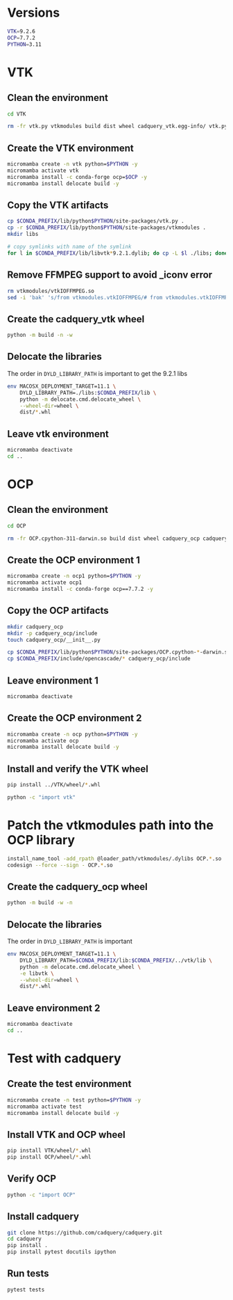 # Versions

```bash
VTK=9.2.6
OCP=7.7.2
PYTHON=3.11
```


# VTK

## Clean the environment

```bash
cd VTK

rm -fr vtk.py vtkmodules build dist wheel cadquery_vtk.egg-info/ vtk.pybak __pycache__
```

## Create the VTK environment

```bash
micromamba create -n vtk python=$PYTHON -y
micromamba activate vtk
micromamba install -c conda-forge ocp=$OCP -y
micromamba install delocate build -y
```

## Copy the VTK artifacts

```bash
cp $CONDA_PREFIX/lib/python$PYTHON/site-packages/vtk.py .
cp -r $CONDA_PREFIX/lib/python$PYTHON/site-packages/vtkmodules .
mkdir libs

# copy symlinks with name of the symlink
for l in $CONDA_PREFIX/lib/libvtk*9.2.1.dylib; do cp -L $l ./libs; done
```

## Remove FFMPEG support to avoid _iconv error

```bash
rm vtkmodules/vtkIOFFMPEG.so
sed -i 'bak' 's/from vtkmodules.vtkIOFFMPEG/# from vtkmodules.vtkIOFFMPEG/' vtk.py
```

## Create the cadquery_vtk wheel

```bash
python -m build -n -w
```

## Delocate the libraries

The order in `DYLD_LIBRARY_PATH` is important to get the 9.2.1 libs

```bash
env MACOSX_DEPLOYMENT_TARGET=11.1 \
    DYLD_LIBRARY_PATH=./libs:$CONDA_PREFIX/lib \
    python -m delocate.cmd.delocate_wheel \
    --wheel-dir=wheel \
    dist/*.whl
```

## Leave vtk environment

```bash
micromamba deactivate
cd ..
```

# OCP

## Clean the environment

```bash
cd OCP

rm -fr OCP.cpython-311-darwin.so build dist wheel cadquery_ocp cadquery_ocp.egg-info __pycache__
```


## Create the OCP environment 1

```bash
micromamba create -n ocp1 python=$PYTHON -y
micromamba activate ocp1
micromamba install -c conda-forge ocp==7.7.2 -y
```

## Copy the OCP artifacts 

```bash
mkdir cadquery_ocp
mkdir -p cadquery_ocp/include
touch cadquery_ocp/__init__.py

cp $CONDA_PREFIX/lib/python$PYTHON/site-packages/OCP.cpython-*-darwin.so .
cp $CONDA_PREFIX/include/opencascade/* cadquery_ocp/include

```

## Leave environment 1

```bash
micromamba deactivate
```

## Create the OCP environment 2

```bash
micromamba create -n ocp python=$PYTHON -y
micromamba activate ocp
micromamba install delocate build -y
```

## Install and verify the VTK wheel

```bash
pip install ../VTK/wheel/*.whl

python -c "import vtk"
```

# Patch the vtkmodules path into the OCP library

```bash
install_name_tool -add_rpath @loader_path/vtkmodules/.dylibs OCP.*.so
codesign --force --sign - OCP.*.so
```

## Create the cadquery_ocp wheel

```bash
python -m build -w -n
```

## Delocate the libraries

The order in `DYLD_LIBRARY_PATH` is important

```bash
env MACOSX_DEPLOYMENT_TARGET=11.1 \
    DYLD_LIBRARY_PATH=$CONDA_PREFIX/lib:$CONDA_PREFIX/../vtk/lib \
    python -m delocate.cmd.delocate_wheel \
    -e libvtk \
    --wheel-dir=wheel \
    dist/*.whl

```

## Leave environment 2

```bash
micromamba deactivate
cd ..
```

# Test with cadquery

## Create the test environment

```bash
micromamba create -n test python=$PYTHON -y
micromamba activate test
micromamba install delocate build -y
```

## Install VTK and OCP wheel

```bash
pip install VTK/wheel/*.whl
pip install OCP/wheel/*.whl
```

## Verify OCP

```bash
python -c "import OCP"
```

## Install cadquery

```bash
git clone https://github.com/cadquery/cadquery.git
cd cadquery
pip install .
pip install pytest docutils ipython
```

## Run tests

```bash
pytest tests
```